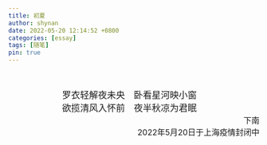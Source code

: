 ```yaml
---
title: 初夏
author: shynan
date: 2022-05-20 12:14:52 +0800
categories: [essay]
tags: [随笔]
pin: true
---
```

<br>
<br>
<div align="center"><font size=4 face="华文楷体">罗衣轻解夜未央&emsp;卧看星河映小窗&emsp;</font><br></div>
<div align="center"><font size=4 face="华文楷体">欲揽清风入怀前&emsp;夜半秋凉为君眠&emsp;</font><br></div>

<div align="right"><font size=3>下南</font><br>
<font size=3>2022年5月20日于上海疫情封闭中</font></div>

